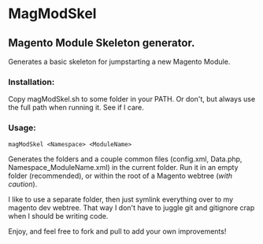 # MagModSkel
## Magento Module Skeleton generator.

Generates a basic skeleton for jumpstarting a new Magento Module.

### Installation:
Copy magModSkel.sh to some folder in your PATH. Or don't, but always use the
full path when running it. See if I care.

### Usage:
    magModSkel <Namespace> <ModuleName>
Generates the folders and a couple common files (config.xml, Data.php,
Namespace_ModuleName.xml) in the current folder. Run it in an empty folder
(recommended), or within the root of a Magento webtree (*with caution*).

I like to use a separate folder, then just symlink everything over to my magento
dev webtree. That way I don't have to juggle git and gitignore crap when I
should be writing code.


Enjoy, and feel free to fork and pull to add your own improvements!
